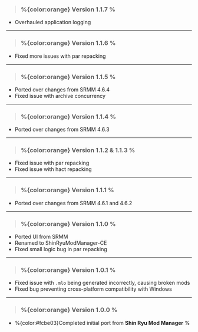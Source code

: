 > ### **%{color:orange} Version 1.1.7 %** ###
* Overhauled application logging

---

> ### **%{color:orange} Version 1.1.6 %** ###
* Fixed more issues with par repacking

---

> ### **%{color:orange} Version 1.1.5 %** ###
* Ported over changes from SRMM 4.6.4
* Fixed issue with archive concurrency

---

> ### **%{color:orange} Version 1.1.4 %** ###
* Ported over changes from SRMM 4.6.3

---
 
> ### **%{color:orange} Version 1.1.2 & 1.1.3 %** ###
* Fixed issue with par repacking
* Fixed issue with hact repacking

---

> ### **%{color:orange} Version 1.1.1 %** ###
* Ported over changes from SRMM 4.6.1 and 4.6.2

---

> ### **%{color:orange} Version 1.1.0 %** ###
* Ported UI from SRMM
* Renamed to ShinRyuModManager-CE
* Fixed small logic bug in par repacking

---

> ### **%{color:orange} Version 1.0.1 %** ###
* Fixed issue with `.mlo` being generated incorrectly, causing broken mods
* Fixed bug preventing cross-platform compatibility with Windows

---

> ### **%{color:orange} Version 1.0.0 %** ###
* %{color:#fcbe03}Completed initial port from **Shin Ryu Mod Manager** %
